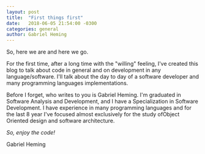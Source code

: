 ```yaml
---
layout: post
title:  "First things first"
date:   2018-06-05 21:54:00 -0300
categories: general
author: Gabriel Heming
---
```

So, here we are and here we go.

For the first time, after a long time with the "willing" feeling, I've created this blog to talk about code 
in general and on development in any language/software. I'll talk about the day to day of a software developer 
and many programming languages implementations.

Before I forget, who writes to you is Gabriel Heming. I'm graduated in Software Analysis and Development, 
and I have a Specialization in Software Development. I have experience in many programming languages and 
for the last 8 year I've focused almost exclusively for the study ofObject Oriented design and software
architecture.

*So, enjoy the code!*

Gabriel Heming
